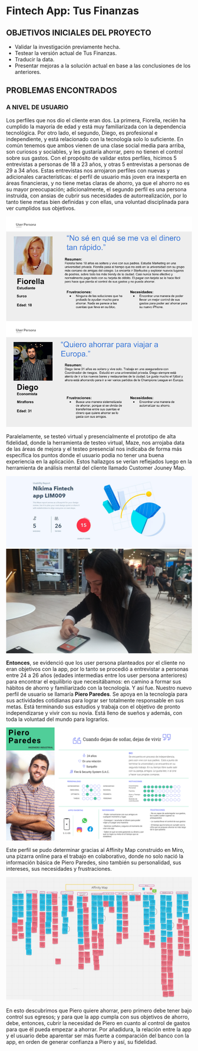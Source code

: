 # Fintech App: **Tus Finanzas**

## OBJETIVOS INICIALES DEL PROYECTO
*	Validar la investigación previamente hecha. 
* Testear la versión actual de Tus Finanzas.
*	Traducir la data. 
*	Presentar mejoras a la solución actual en base a las conclusiones de los anteriores. 

## PROBLEMAS ENCONTRADOS
### A NIVEL DE USUARIO
Los perfiles que nos dio el cliente eran dos. La primera, Fiorella, recién ha cumplido la mayoría de edad y está muy familiarizada con la dependencia tecnológica.  Por otro lado, el segundo, Diego, es profesional e independiente, y está relacionado con la tecnología solo lo suficiente. En común tenemos que ambos vienen de una clase social media para arriba, son curiosos y sociables, y les gustaría ahorrar, pero no tienen el control sobre sus gastos.
Con el propósito de validar estos perfiles, hicimos 5 entrevistas a personas de 18 a 23 años, y otras 5 entrevistas a personas de 29 a 34 años. Estas entrevistas nos arrojaron perfiles con nuevas y adicionales características: el perfil de usuario más joven era inexperta en áreas financieras, y no tiene metas claras de ahorro, ya que el ahorro no es su mayor preocupación; adicionalmente, el segundo perfil es una persona instruida, con ansias de cubrir sus necesidades de autorrealización, por lo tanto tiene metas bien definidas y con ellas, una voluntad disciplinada para ver cumplidos sus objetivos. 

![user persona principal](./imgs/Fiorella-Primaria.png)
![user persona secundario](./imgs/Diego-secundario.png)

Paralelamente, se testeó virtual y presencialmente el prototipo de alta fidelidad, donde la herramienta de testeo virtual, Maze, nos arrojaba data de las áreas de mejora y el testeo presencial nos indicaba de forma más específica los puntos donde el usuario podía no tener una buena experiencia en la aplicación. Estos hallazgos se verían reflejados luego en la herramienta de análisis mental del cliente llamado Customer Jouney Map. 

![Testeo virtual en Maze](./imgs/maze.jpg) ![Testeo Jois](./imgs/PrincesaHerbaLifeTest.jpg)


**Entonces**, se evidenció que los user persona planteados por el cliente no eran objetivos con la app, por lo tanto se procedió a entrevistar a personas entre 24 a 26 años (edades intermedias entre los user persona anteriores) para encontrar el equilibrio que necesitábamos: en camino a formar sus hábitos de ahorro y familiarizado con la tecnología. Y así fue. 
Nuestro nuevo perfil de usuario se llamaría **Piero Paredes**. Se apoya en la tecnología para sus actividades cotidianas para lograr ser totalmente responsable en sus metas. Está terminando sus estudios y trabaja con el objetivo de pronto independizarse y vivir con su novia. Está lleno de sueños y además, con toda la voluntad del mundo para lograrlos. 

![Piero Paredes](./imgs/PieroParedes.png)

Este perfil se pudo determinar gracias al Affinity Map construido en Miro, una pizarra online para el trabajo en colaborativo, donde no solo nació la información básica de Piero Paredes, sino también su personalidad, sus intereses, sus necesidades y frustraciones.

![Affinity Map](./imgs/affinityMap.jpg)

En esto descubrimos que Piero quiere ahorrar, pero primero debe tener bajo control sus egresos; y para que la app cumpla con sus objetivos de ahorro, debe, entonces, cubrir la necesidad de Piero en cuanto al control de gastos para que él pueda empezar a ahorrar. Por añadidura, la relación entre la app y el usuario debe aparentar ser más fuerte a comparación del banco con la app, en orden de generar confianza a Piero y así, su fidelidad. 

